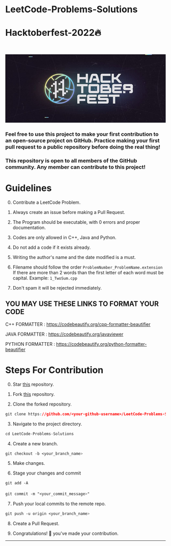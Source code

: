 # LeetCode-Problems-Solutions

# Hacktoberfest-2022🔥

<br>
<p align="center">
  <img src="_images/Logo.JPG">
</p>

### Feel free to use this project to make your first contribution to an open-source project on GitHub. Practice making your first pull request to a public repository before doing the real thing!

### This repository is open to all members of the GitHub community. Any member can contribute to this project!

# Guidelines

0. Contribute a LeetCode Problem. 

1. Always create an issue before making a Pull Request.

2. The Program should be executable, with 0 errors and proper documentation.

3. Codes are only allowed in C++, Java and Python. 

4. Do not add a code if it exists already.

5. Writing the author's name and the date modified is a must.

6. Filename should follow the order
       ````ProblemNumber_ProblemName.extension````
   If there are more than 2 words than the first letter of each word must be capital.
   Example:   ````1_TwoSum.cpp````
       
7. Don't spam it will be rejected immediately.

## **YOU MAY USE THESE LINKS TO FORMAT YOUR CODE**

C++ FORMATTER    :  https://codebeautify.org/cpp-formatter-beautifier

JAVA FORMATTER   :  https://codebeautify.org/javaviewer

PYTHON FORMATTER :  https://codebeautify.org/python-formatter-beautifier



# Steps For Contribution

0. Star <a href="https://github.com/tanyagupta0201/LeetCode-Problems-Solutions" title="this">this</a> repository.

1. Fork <a href="https://github.com/tanyagupta0201/LeetCode-Problems-Solutions" title="this">this</a> repository.

2. Clone the forked repository.
```css
git clone https://github.com/<your-github-username>/LeetCode-Problems-Solutions
```
  
3. Navigate to the project directory.
```py
cd LeetCode-Problems-Solutions
```

4. Create a new branch.
```css
git checkout -b <your_branch_name>
```

5. Make changes.

6. Stage your changes and commit
```css
git add -A

git commit -m "<your_commit_message>"
```

7. Push your local commits to the remote repo.
```css
git push -u origin <your_branch_name>
```

8. Create a Pull Request.

9. Congratulations! 🎉 you've made your contribution.


---

